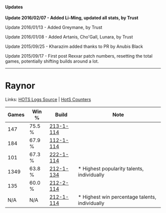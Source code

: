 #### Updates
**Update 2016/02/07 - Added Li-Ming, updated all stats, by Trust**

Update 2016/01/13 - Added Greymane, by Trust

Update 2016/01/08 - Added Artanis, Cho'Gall, Lunara, by Trust

Update 2015/09/25 - Kharazim added thanks to PR by Anubis Black

Update 2015/09/17 - First post Rexxar patch numbers, resetting the total games, potentially shifting builds around a lot.

***

# Raynor

Links: [HOTS Logs Source](https://www.hotslogs.com/Sitewide/HeroDetails?Hero=Raynor) | [HotS Counters](http://hotscounters.com/#/hero/Raynor)

Games  | Win %  | Build     | Note
-----  | -----  | -----     | ----
147    | 75.5 % | [213-1-114](http://www.heroesfire.com/hots/talent-calculator/raynor#kHig) | 
184    | 67.9 % | [112-1-114](http://www.heroesfire.com/hots/talent-calculator/raynor#gR7Q) | 
101    | 67.3 % | [222-1-114](http://www.heroesfire.com/hots/talent-calculator/raynor#kdgw) | 
1349   | 63.8 % | [212-1-134](http://www.heroesfire.com/hots/talent-calculator/raynor#kFGk) | * Highest popularity talents, individually
135    | 60.0 % | [212-2-114](http://www.heroesfire.com/hots/talent-calculator/raynor#kFW2) | 
N/A    | N/A    | [212-1-114](http://www.heroesfire.com/hots/talent-calculator/raynor#kFGQ) | * Highest win percentage talents, individually
